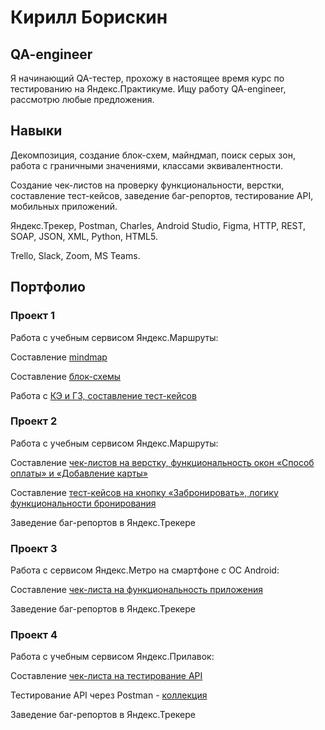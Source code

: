 # Кирилл Борискин
## QA-engineer
Я начинающий QA-тестер, прохожу в настоящее время курс по тестированию на Яндекс.Практикуме. Ищу работу QA-engineer, рассмотрю любые предложения. 

## Навыки

Декомпозиция, создание блок-схем, майндмап, поиск серых зон, работа с граничными значениями, классами эквивалентности.

Создание чек-листов на проверку функциональности, верстки, составление тест-кейсов, заведение баг-репортов, тестирование API, мобильных приложений.

Яндекс.Трекер, Postman, Charles, Android Studio, Figma, HTTP, REST, SOAP, JSON, XML, Python, HTML5.

Trello, Slack, Zoom, MS Teams. 

## Портфолио

### Проект 1
Работа с учебным сервисом Яндекс.Маршруты: 

Составление <a href="https://viewer.diagrams.net/?tags=%7B%7D&highlight=0000ff&edit=_blank&layers=1&nav=1&title=%D0%BC%D0%B0%D0%B8%CC%86%D0%BD%D0%B4%D0%BC%D0%B0%D0%BF%20%D1%84%D0%B8%D0%BD%D0%B0%D0%BB.drawio.png#R7V1bc9tGlv41rtrdKqLQjVvjkZSoJJN1kplk1rFfpiiJkpmRRYWiY3t%2B%2FQIkunm6%2BwAEAXSjCcKpUiQSBECc%2B%2B07b4KrT1%2B%2F2yxePr5d3y%2Bf3lD%2F%2Fuub4PoNpSEJE49mv%2BSvfdu%2FRlkae%2BH%2BtcfN6n7%2FKjm88OvqP8viRb949fPqfvkqHbhdr5%2B2qxf5xbv18%2FPybiu9tths1l%2Fkwx7WT%2FJVXxaPS%2B2FX%2B8WT8WrPr%2Ff%2FPV3q%2Fvtx%2BJoEqeHN75frh4%2FFhdnNNm%2F8WnBDy6%2By%2BvHxf36C3gpmL8Jrjbr9Xb%2F26evV8un%2FBnyJ7P%2F3E3Ju%2BKGN8vnbZ0PfLd%2B9%2Bfzl9XDj083%2F3q%2FmXz96f3tahKw4ua23%2Fh3Xt5nj6D483n9nP1vtll%2Ffr5f5ufxs7%2FWm%2B3H9eP6efH0v%2Bv1S%2FYiyV78Y7ndfisIuPi8XWcvfdx%2BeireXX5dbX8vPp7%2F%2Fj7%2F3YuKv66%2Fgreuv%2FE%2Fnrebb7%2FzE%2BR%2FgE%2Flfx4%2BtvuLf%2B5h%2FbwtboTmf%2BvPqXh0r%2BvPm7tlxcPhHLfYPC63VQ9xf1z%2B4MAFCip8t1x%2FWmb3lx2wWT4ttqu%2FZI5bFCz6KI4TH%2F1lvcpumfqFTNGk4KRCngLmy6fY32jxqQMnZL%2BA2zi8tOMPnFf%2BfA7u6fd3v71b%2FPjv1x%2Fef3%2F3mv48IXZ5hZzAKyrNBe%2F4p%2FFOp7yCPsTIDq9EgTVeqXocfy2ePhdf4U32gKc3%2Bc%2FZ9e5nuPsZ7X5O32TkZtmH%2FPzP9Gr3or97cf%2BTgd%2BD3U%2B6%2BznTWPLAfzkDffm42i5%2FfVnsaPcls1Qyry02d5xt6Cmq46%2FlZrv8WknA4t0gVAgRxR4rBOkLMCjcSnwEtiTyy8kuEayCOj9%2FfZd8W5FPP%2F199uPz39jn4N3v%2F%2BHUQZ%2FaGWr4h9XT09X6ab3ZfZfg4eGB3t1lr79uN%2Bt%2FL8E79%2FFtHMWt5DzQ5fzLvxcLto3obHb9%2FfXD3%2F5vlrz%2FMqF25FzhLmEiuhdzlJGC0Xs4hVPQZ9g5p7RSDdFI0dayT%2BJehD8OjQk%2FeclCoh%2F%2B%2FCN59%2FuH9d16Fry%2B%2FTChqR1e6YjuOM%2FRI46lalqWcYlpSdJb3xJ79aUwqu5a8fRSxj29vau29%2FSECwd9v5T7fm47coSFsiMXB%2FW8OFUqmzz59epx%2B8g%2B0tUy%2FPvff376%2Fm8%2F%2FnwzsSR%2BDcKxpuFXn45dWFP6UkueXRrL2p2kxrQ7yl08BTeyl132spRMUtlLpCm7Z6%2BYhB%2Fmv5G%2Fbr5dzR7nv3348m2Ss1di13sA7PFe4o6z4BX0GaZueQKh7gnQ%2BGlbPEyJ1PGfn9f8jcnr7jFPswOyx%2FV19%2BT4%2B9lvj7v%2F5y7FDXcgMqdhvvupOBb7RNIuc7RPJM3gR3zwkb13Mtu9ewVyUvPCFzl4LYyfioKfc5DAEtcKwVWugfezv0p0OM%2Fh3sSp9sfc8OeVPf79Iyu%2BvUnXqEPGru9MJWrewvd1ZypEnCkSm%2FKmiO6Bum7vkpYG736xZA8oreM7trx9aKXEorrRTMjsWDwimKxgOlYzXtZtp3KiUE2u7x%2BOOdeMnh2rDoNTLflmRPj65jM7VU%2FEmCXntZvc9BFgeIUthVYamllR9%2FFlY7s32tCoilQDla004%2BfxQQoiBpfjtaf%2BTXEbpq9vitMg9JjEbQlDjDGW2SBBB64kquFCqwrO9%2FwsGoFKLs5E3UQuOj%2FJL8vNKntKy43dSKOqSlVD9dnRfBPQcsNdw8jL7C34Fzcz2tl3UE9NjpzasBm3W2qZ5FweyFxORi6XuNySfUe4fEJDz0%2Fhv7AzNrfG5WjDi6U0T4%2B%2Bai3GrGoGOtpg1nnTUF3jjPeB2VVcZ09S%2FCFasqiJkuc12AiG9hPEI6%2B0Fn9brKL0l0a%2BXVYZLcVJrIK7MIml8iQhShKMEMvtyEiSIs8tzEBaPQBxvagMGAzgS%2BlbPxwP09iLZY0dk9odo130GuB8lTboNvjj86cX5YBWFbx2widHFvfLh8Xnp20roeQ2%2FLhUpp13hLXz4AyX6qYiPSeqaUn%2BM%2BWVtUOaT8nEXYHfr%2BUCnMjcwfLcXMvcoSW83nN5D1H%2BX3EceH3%2FD83x7f51o1SSSNHVYe0Un%2BoDdFdvq3j8Z9hVaqhgUdUxXEPt2PEFJkQJMkJzbeh4M4kBXmrKFw7yAe2cD%2BpKPkotS8n98yQg%2BsQ6z0u2GhGguON9o%2FW%2FRFKXjWTzsdqfVHe73bT2QpyoIg6tXDhRkgRhmHiR7kvEmC%2Bhthg24Uh0EiFwXKUcq310M1RQNSxw1Eb0lmLGCWopxTxggvYWcVbdtSmbARV5KCtmodStKuM2LHCCMs70bz7BBBWy7wVSHZHFunb2U66zoX5mxIuZIfob9hlOSifY5AIbzbQZFwh68nIyyau%2BOuGxED8RR3ZO9ZIUrdL5vKNQnS7rg5eXn2UOHLMpBwaAHzj4hG0o7oagB0pH4CRAEjgEoW6ceoEpoY5NkvcCSBrkHdyQqnHkEdirgUwYYjROYmEEOqexnvY3lKY7Moh7RtPffteeV0kFTkUWqdmFfnSM3FjuDn9ciGtQ5fsfGG5%2BePUCEAkqee04U%2FY2KlZ53038QQgUpBd750b9uy70fpLIlpxGouILFX2AeOihKS1PSuIz9PnuHn1bKKdqEKcjVJJJaoFmlPm1iBYlWGBljmwl4AtNPbCiUAtLt%2F5h1tKsz2UlUgoDgUopIiUWouKH4XExLzRFSaQi34qSIviFQBxc6AZKSUI8KfWR1CNrKES581KXJchEtRIQLdl9iJGA0duguqnguMsR6y4HPp3el8eBU8JxsCIXKdj9PEQrElI9g2uThMenrZ2koWN1gJKcEQEWbl74kYqzLzo41ars%2FvhMvuPFp9xWPd%2B%2BvpjOEbUh7ilWTunb8gPKXZBjad0ugBIqu4pUbNeKUnh7oFY3at80Up2OvGgSIe4jRpHAFEUoHk1XUARLpvscLoXKxBMBuQKXIioyaUVe9qRAzg0ih7FKZJLgmL0YQEkUeDyj1T2dLY9F95AKM9R9VanIjvfPWUIomQQa64XswHonj4JSpp4uSPXTdTf%2FiT88vZXDmb6NJpzuJodaqjlkYTdVWaomcBzCnkTjdmqfPXGH9BTbSQDMFwFpTf%2BSbCSNiChCHrOR4aHw2b2N1KcIR3XTubqxBHA9CammbpqCdmXek6ZufPvqhrVVN1Oi5X0Hp1w0opNAdLEczeb6XmzMAUdC36Jf%2FfVl8Sw9eU6Ru%2F1TytMZm8fb%2F8pFJydqrqfy%2Fwfhf%2B8em7%2FrbH9YfFo9fdsfLfIZxYne%2F5q9%2BNvy61Z9Y3%2Bi6Wa1eNr%2F%2Bv3y6a%2FldnW32P%2F5unh%2BnbwuN6s9gfyMDtvJ4mn1%2BLy%2F0GsmQltwE3Xa67sG9qzTBXjD31Ka%2FKbg4DmoYcltf9d7gM0yfDFR5Go5H1AyaShe3vNJFwOIjghrqmlVrqGhpB4iESirqSiXdi6qgV109KHHyrSuaxB2PkhQYs5jZaY1DDMHtCk2WBTLM%2FcR8T1mDCcJf3B28dZHhuXP3ZYvqzEsa8WwCsYXTT1GDp2jxC7v2sVOHnmXP%2FekJ96NSBveVXGGkJOZZlg6MmwvDGsrk64xbDvvQDkZtc%2Bww9%2B05ybD2oLQ0Bg2acOw6skC%2Bwx7frVKOgiOjWyVglSOjc%2FdJyiZVoTwcXOQUoKrZmCbEpxFhVnaK%2FA7AfmnGUhWXWlCc4YpoURBBqRx4IXIKBtWGmLE3ChbWNJ7VofASvqRgd8jrAN7eFQMIqTxDO2AMZiA5wFPQxmlQECnIJ%2FbcijcFYIRNRNLIg%2FbUonWZKnHKmxAO6rhRa%2B6gkeBghQdooB2knAOTQg1miZIdh0XQ1PUxPs%2F69vJgwxCkwi7e%2BmQKKi64j6Gl4SKZGKIgpw1Gsqj3ocNzaEPpHL%2F8WBI1FTlMUoDrCMblUhjMBslnmtZwzwrl85BW8iQaogLzEfhy8gBUcHKIGdU0oUGTd9UajCTtOkc%2FFkfGnffzL0rmkuwdn49JB0RsejrLPdvJcAaTwfNRXEa1Z4CMFjzjnDLXIeL1NmZhkxAATfAIe8h0x5bXUppCcCWseA2QUbBO23SmQKqz4HEAwMCPiifpRb6dqedanbGsyIqO3dphNgSTAkYw%2BlPcFdgSoDYz0Akpbh217I3EAAbA2fzhBsBe6oY1iDly2NDiXYSeF1xwvPnjDhUexhJRHRFQX1ETRiL3JKSBFgi0X7PFqpBuKJvpimwF772maScqrqhgEHGFWAZ%2FYNMdEPCJtij6CN2GmJ7Y6YQwX9DmcnYGCgrXxJb2gt7ksFBsWcM9FGah49Rt51PYnZwI3qbGuX9beO%2BpRb7lpildkeVhWjTqas4kE8UqPxluMrGSjL4oolbKP4p5pTUBp6SssbiMLh8Rj5toWJmwApRfpjwhPQ4W28SF35MXHyw5m1fozkyx4CwUoV7JgxZJEMTRI0xaizsZZahXU5USk0UYHcIgay2JrPUS5iqxjDx9XHAutqMJapljSPtZIY1GkfmbazRSjHyfDmJskfRcFK71f0KfjmanHOaLvSYwqhRTV2XmNN1qaVO62HrOi6yxnVdpOo6wprrOhWDMo50xWlY1xEfi%2FpKo69TuK8rnx9wMbJ%2FshyUsBHrlkAfNmfhlNZl4c7NdUtAXyS3ZJYxTm7X7JYzEmdZg3AAIgsI5EowqdW2TIOH%2Bw18f5fX0h7nuyM4%2BX2qJEuTdEQkPwSOg10j2ASI8ryZzlmeI93vOG1nB5tkVUfeMMMb3Sdn28VuFHGRRvSQtnUiWHGE2ZYQpCRikLkQBWu9SK3ggzRDyW%2BFANJlFqQXYPZUsc2HyR6YNcHWg6o7oztcbjHqZNM6ufZypP4wxUvuR8eLG3mjL94IHeONBtsbRt4wxBtu%2BXIESW%2F1zBvH9xMMljn4KV1hDjYqDmd4o%2Fu6drsgsLxPewwCpW%2FdSxAoiuppvVDQr1yzddmhIPFTGVVvEvjYsJzlaDBoAKVzLsrZgKINaxthxyK7oAECzUjnGnR2LErji1JHOndMZ8cirmDAWbxe6ezYhrhgwBm5XunsViBEAueC5A4zKL0SunOQzZarjRv0rI6ErkHowLG0VxNU3VFz16AzdYvOqXP9TwMRaD7JZJ%2FQ5GXxtPzhzz%2BSd79%2FWN%2BtZ8Hr2w9iKb2RXVotJbXDjFaXktr5YEG7pecIBV0aF3GNqPhD9N0KkPiNn3cFoSy7X1FasNL9pa1FFoNrU57bhyUABORm4En90E%2BUwbgkFNChx7L6YWBuMq5BGvDM4AwMqcfv1u%2F%2BfP6yevjx6eZf7zeTrz%2B9v11N6pq8tPNsMN70nyqTvlRF0qo9RpcqJ7IMgJBig1Km1Pfr59Xr63J%2F1Imq3PWS7zQG1doZALaK3kg9uhCWaiZXbudiZFq8xJcBZhfns80zof59bMsgAyZCXlt47R%2Fw0tzZC2jJTNA4UuenS1BvghQxFMZQb1Icf0TAGUpFfR3pMD%2BAcAaDANRXWpuAwmwCW1O5EtE%2BcrgSPeVKZYP1A2EeBPAqtIqXJMYqR83dft8rAIpWoeQU1AimSSKTP3hSBAA%2FCCOAEIiZ0OVQxysX4mgbB7gMEVhMZdwMcdprYKOuCsIerBADFyLA4Oz0Rw6%2BJ8IdHQZEB8jXlM3hhHBrrbJFV9gxiPIZgWvpcLC7L57d3qwc5vOSTFyIwCGJPTkSxqOpMEgMWIxaym3%2FMlI6DEf%2F8rQ0hIpEFiCiFwUIIqZBBwHJzI2%2BpfOME%2FhIU2qE4f9TUxs5xHjLqLVH33L0LUffUtNSJI0QLYX6lsYgnwXYxqilWmopMSeiSxVcMwgFIgQyLTQQFCYFxV0oGEU3VPuuc%2FkwIh%2BmOKIc9FES4pl2MFQnvNIG9Rz15cMItjfTB68z8BUicJ9iycylaQskEo0Qd1jsIrPjDosvMmqLUVuM2sIZbaH5FpTFnr69KmZWg2eK5K2uBYwyAxwO1ybPwLsxZ7DzJ1GaKfQU%2FJNXTk1QX9Du9ggxBqZuGoLNNiGIBwYhOkfoElHP1wuczC5dSpZBwsAYLiHnod3wqUN8L%2FDh%2B0nfpKrc%2Bsgkoz548gSRx8NLqNQCuxTBuwOmwsMQnsT0UowNYx6fM%2BmRLiUbxBPgC95wZxG6kgTbJzc4GmXPB90nhS0nMEckfmYjKyjHwPH0wNFK4UnZE3hiNHUhVEWIUVWbi%2FxTqKEjj2LP%2BNj61eEpRQR4NMQcPGPLWMWAJqIRX1B%2B%2F7TYPK4KPvPzXxAuI%2FRlW8L1Vxmb3m5WJ%2FPx7q1VRv6cFrtrezQqLn%2FgZf%2FuafH6Kt3v29f1T%2BvNp3zm42SNrX6tsPhaR8t6WPQiVa4OTRZYsmyupbGETIqPw2waAdvZRPHQBzVAmKgSzRto%2BU4vTioVvBs5bwUPC8F3F6Mo8N6aadjjVPCfFs%2BP0mf%2B8c9ycpdrn5fLUT00Yh7vw4IZNbtOMx8bHvPvY0%2BB3Z4CeYjOWl%2BBuF3RWleu0MUtepdXADiWiIk9DmAKG6KwMY049AJjPVHh8Hb7xHdsefugE%2F5%2BsWQP7VAGSFgbEjV0DMEt0tNoI6E7IbRjEG6Rc0hAQyG0WxAFJKIjoc0Q2jEQt3h4YH1uEDp2zEaHI265iSEjGM3AoG8XbR1as%2BcgfUSlw9Qc1BUSDBU91Hr3DJOvQrCWLNDAIZ3NmaBJyGW5JHcRNEWBDGbO%2FMjTS27oPnBmLMUTIk04o1S2lsqTGhk77ERUMkt%2BeZsmnwqUcio8j0R9WXjF2a7BRWEyHN6kf3minabMk3MgcZoJt94SGWDSHZmTbptDYcakuyukL6V6ozD4XBILJM0JxdHnKUwld1teQx0ikyexjwF3BVgfqbkaaWgTD8l1Jhcj4weWJpoWT46xevk0nVQRVYzbHNiQqxJZE0UAWIuIwF2FskG7IGliBDcZWM3PoMlAGhgvV5puZN%2FHl%2FsFrt6g3tOBsWlrT0q%2FNKy5wevC4djyYv4QBSeluOBEyPiJOcGJnNtG4HYii9VNZEWOrYWKeqsq1idYGUvQozzRK6VdS1kiTeMXawtrZhqnsKVkXpLxG5pNEtEN7xz1YwTPmFht3orGfLuJjnhHPMJTvcALScRFCVWcQ%2BL7iCjaRT2JR9fwFIeBuwE1apyOtafEzjWcHXf4zoPSkWP9KcnYcWaI0L31pyS%2Fbp7Y9mf2%2FMPN%2Fdv7l9Xrb9%2FuJ7rm7m%2FXTXcWtRnB0AfU2wY59G4a6N%2BLpyB1ioKkgWK9eBL2liHDSdigSffiSdhb6gsnIe2VhMe3MTpJw96iEZyGwUjD02noWJwRlffn9TQA7vqUt2iNU%2Bb8fAwbH%2BbW0FFCc3k8N6ad%2B8vLkYx7%2BIAxTM2FiYfUbcPU41k0A0I2iA4i11LlqTxufBgWFpISc7HS52677Uf1tT6kTnv%2Bghm%2FhDIELX7qHVcz8DWPTli70o%2Fl0qizHc1FaUQ8KmuuMGEeTX3xT1diYpWI1MRvTn8NomfLRf1VBraCAWGVegxCAbWs%2BWmDN7Xup2wAQAGYkNUNhRNBEC4HAjb72g7k%2FXXFuzU7puGpFNftRK0dzN44pjHrfTt9UVOFSRg1cKbwAi8%2BKGCkwhtxKFA7Y1SxzTGqDpFyuuoNIpiwiFduZFUDtRPqDgqxCorfq4TIPzG640pgTvOTpMIxre6o4NryoNygG6e32F97w5VIrHc9QVtwQ4KFcuak8Ex3YI1SOEphN5EJiTwElDzE1raEqUi%2FGGiPQHArCw4VvAn3L5RCf8FxJoEzRviMueKRcV9yClk9lFk0v7y3O%2FUUcKfsb%2Be%2FR1DGFGY5wh4yLx1jlmjJ7kOMWRi9DeKOELsmsdqhGvAWOJh7861OTCSx9mTPvYdG0KyMyqW0PF7CSAppPd5DkzjWFsfCkdAtCY13bnRe9y8%2B%2Bst6tUugcN1CfKKsByNhTD3GAAagfNL9vRfnUfhH3Fjz2mZgu8XA8%2F1AZqE4SI4w0e6vXzI3L%2Fu2y80bvOrZQv13yUmOaQx%2B4%2Bq6Bn132PSQx1GdWcWu82EUo66fFWueRkotLQh1IBl0m5O5HvdkeD3uRnV8VNuYOwbYliBB9rWo9h0djIE5YQJywjDtCdFzYMqXapcQieuz99AxG0sT4iXkYGJ1TF2KRXY8DWKA9uWFpm5KLlOg3xnQ7z6YaYJaHi6kvJHz7jeVyYor8Hoq5RaQ9AjcFBDw2oU4eCrfGMxUhOAq9HDnUj0nke9HkR7I5vPTZUh5XIpR3MXRPWz3sCRRQUhPl6gARan2PQ5faCA6QnydnkxpvyYxrWsSOeaQMyYR2Wo%2BZrvckvwwexCBvlEDHco25yUzPC9aZfeO2hNoGNF6ue4wxYURa8tAA2CVvDNRY5XI4zMM0DKEWBbdmK%2FFBoHd51pTz2nLU4i8eslXW12KhAIUPChyBJzzWNffoaQFgT2VZp%2FyFU4U9tRE4LAQfBehMrjniX81x9pMLO00ycImRRFMokCvkcQxogXMoXiwsbVv1AKjFrCmBcJArpNOaEg8vbEltovlw5AAY9QCoxYYtUAvyxmp7hZEGKKQOYXA7%2BjCUkQpqZsiSqlbKaIUD%2FyngSbgsNShqB0GDtbl9KoQZPUkdeolw8juRjG2UYNgHru5ribOee6keKQc47FkT3FJafgF3qXgLGHBRJkEtUi%2BVtuQag9lScczZEhkxjWKY4%2BmeiaJ2eyzEzVCB41FvPv3pjvA2oco%2F6%2BllYlrW5neavPkZfG0%2FOHPP5J3v39Y361nwevbDxPagNBWER%2BOOHecduVs0jFV0adImGOuwzid3vuKJt3bCuQJB91mh5phvsaMpijq6xOaMDCNsDupmDq84r4CnABJwDGi7rc392DItHiF1p%2ByAD%2FhfKjSciFjRktfisl3y8A3jcBb%2BnV1d1grbzoUvHL9lh8HXt%2F%2Fa6b3Tmga9OXMFomjFMlsUazKRcxVRNMxwW1uLSQMF04HojhoHKUPDzr6M1m2FTWqrJQUItrVQPVcy4aJW70CEQjXoQEMufSOsF1oHFzLikZ5gBQonYq5uhtw2FS7N%2FQhjHqqKMQFShSV%2BHq%2BLUxCPvzW9YQ36hSOYPouaynFhTMD43CigA6IO9DiSQgU%2FA2ggiDQFXiw0OeU80iSkwntBqSa5hOqVogCjxcClRCNN%2BRBYsktB%2F4wupP1Aijdgx4oTnS7kbirjXlvpA2Om%2F0qg%2F8%2F7XQQj%2FekZm0nXYJy01%2FmLJhxCVKkBEeRrKqYgurcIxgXZ1%2B8R4CYwYIcz7evL7Kojj6Dj02hMEA52I%2Bw166BrBeVNJFQlsBJuIAn64SNVhm9N5tdFct3a5WvZPYkBwS7%2Fe%2BjtS6z1inWMJNg1to3Za2xLKNaKnu%2Bn2426y%2FZXzsE69Xdm5LpBVHZ6mDq2M0aWF1gCUjQii6LtvgTPlVy11GiMMr%2Bu2t4E8ipEvVUqofYHXQF%2BmixnaK9cOLy62q7x7ZgLCj%2Bzj9JPN%2BPir8PH83%2FgJ%2FUcC3Ogq%2Frbtmwxdd%2BKvUZpl1xOQkijzciiZjJMqMTjNNHP8yVCKnKcTocINWAAuBJlQVAMISKNBdf70YW%2BbvRe8K9p4zrkfIHOotoynmiDfC7mvQVCYOUcPvzHryF2yKDWIxH7U5Yt1Es7G2rTEzCD%2FPfyF83365mj%2FPfPnz5NrmZNMDda9MmJv7odT8X%2BiSCmgTsb%2F0oetvJSMBTCdgbwBl62w3Aspq037pIiLQvQuBL0hoM0lyOKOGPrLdVhVW3fUqUoa4UY17m1iVloNtPy4cteAfuPwvi4%2FuPYI%2BkgohWWiw4KXdt49sQgK841%2FKpektorFXZmRRlNEn5wqAD7mfTQxjt0rXCGSeBwgvKXd9lVMpzLV2EGBMahApyeIy0WKFzU51kaFE5pv16pSevq%2BwIuBV9FnWRsJLeFv%2FiJOzXLz11Vsg2CfFn5hgJ7XimXflDTlDQrdACx6Ib4Vlb2syAqts20pR6oWY1MwcMa0yOEj5r0TnBORSJrewcSM0VAluenHNQXHuLP%2FHoxU5q1SYhCBJI4t%2Fdd4sU55UKcIOEbnkvBEkGXO9mGQ%2BxZQKakHToH7iyCoX%2BqbfTsmgc6tfsGYkddTtICNODxx7MoOUilaNmsLboErdEN7AcePheDuskb3Q5GkDiG13M%2BafHqV0bqoJvZHOF3Poelos1tnVpmLhVhAwtxR2DIqFbuQKCQIsckgWwTUeGSrwQxyaHGHMiwreUV23i2jhm%2FCoPdETqKHWXnN2Rz%2FRSwomA3OTi6mcSDHa78OUupzbPnnzi7vpoKysEhpcula1SkteUTKRz1NocdIbJXjETIDgA2QeBLtjrogcT54KLCG97UBpJYkhpVJ%2FYtNIo3x7SjdKo3okGd3OaqyoNVv%2FEmv6JGeaJYhooIsb8UGopaL80HUTi2IwOOnJiwzqI13cQHfSCKqBP2f2sij41P%2F8FmbIh9AWO38AZoKssLrzdrJpPqvu7aTvplt6%2Brn9abz7lw0JlYz21G%2FPCF%2B2CT4vnR%2Bkz%2F%2FhnydhPGY6jwGtEERwrOwqzl18GrTVJFpP3rzWDMdwzojVpYMhzO3Ji01qzPNwbteaJWjOFpV3FeWxQzr1sbUqpCz4o36A5oD3zYnVN2bKbUnIeb4pCFqbgB9Ku1Xg7KjewmSOVj1PZrZo%2FC0Yqm6CyWwNarEHmcqTycSq7VUpmvW0kGzaV3SpdsgZDWmapfPLSGTfJ3NsiIZzMDRoORjLXILNbwwesQc%2FlqLOPt5v4bg02sAZlm1Ga69DZrZ7aVG%2FINLbrrS3MZYs9vh2q4942veH8ZBuMRKHp8fnpcyAq8d0Kf7HNv%2BcHg1jWG3IiAnja1cp1%2Fpa02zaFW2dDkbXX%2B9UqET5OytUvNndcIqhZCTlh01uqLqINSerxARuYu8cQPsKAf7h7UaC6KBwaEGHrDwMMMgPvxiWTdWe4Yz7gmHIc55GXIY%2B1GHaxVb4yO6zuKIfyGILqmGEYzp7IwJgX6yubmVVCILtFrpWd3AJ5CSA5DJAcAY09pmsuu%2BRAeikPLTlQben%2B2xBIkCCKKbBKAHxMqbQnapD2ISQJN8z9EQJZo5ArJriv%2BIbvyIL9vSgKzBCIEjEv1JsiSGKVKuVA652tfuk%2BVHn9vHp9XRZ7%2B04LW1zHaBcAS1KTUSS9xQ%2FYwyoqaw6vQOc7XLMLezzd3DTlGFURYhDtqR6IEfmnUEOHri%2FpC6scTxiCFkwjj%2Bo%2Bc4h5acYGpHhtxfG%2BSR12NU%2B8FZfvsalSxq2tDDOK2A%2Buf5gDxaTka4QwzWQ5FB%2BH%2BK3ksEKW%2BkgyB2Z%2F8p8Ci1YMFsGEEUgnSGJ9rbkoTD4MrqYQOSV4b90g9TZubW3RiToAdROlgUdgg7ameWKrXrGo91lJ8TpmYTsdKtRlVthv2KIdyHtlfBljGmJD1881o7pLKCgCThjJ63Z8fMUOopGmMky2oo5mha9xWIg9B1%2BTAT2MzWXz5DpUzfrC65n8PaEvOgWX9GWlLG6darebHtfm4ha9U33U89dcwtvhMNuMeUFSpbmiFNFccZh9ypjyGkR9yjVVdpryqSh0CRFMgQ%2BjoO0TcM6jq7%2BEeoHuFlQMlf4PhRpY3%2BbFx7qFN5j%2FTEq%2BWuUQ92B1gubNRL6XBpU6AVtBaNCbKd9sbj2QOo8pM9RtOcmgCrEQ0gmNN5QwET9xt0i6HPSSqHx8%2FbUd1Y4MPImed%2B9g8vgsZVre48lkqx9EXqCn7kMaYThiYeSlxkQbKaSMoj2K9ijapaKdxpEk2spyzpR5iV6eNira%2BFIuXbBzajGZXwVvQaISsNsJLlWiEu9KvOXLHTpiq5NBcrdZfVaf3LvRZSqRGMf%2BwvavMuLRDlqnUPrS5vT1T1nHa7Z03h8RMyp6UVKPjlEOBW2KjnZAcw3tDUS%2FUu29gb2NsuGUaAAk0A5w3PeTN1LDdZCKF04CHHeRuL210lfddkNzCPMmU6kcPFDlGAcY4M0xPRlSj5kiYEkHZE17p%2Be85xIZJZs4eNtH886x2rbPEEHxHsr6DupBIqEvCkOjsq0rAyFiwjy%2FJhHDDooFKBFL4OJrSqUex0JfFGaM9x8PBk3QIPS9ND5Z6UamIkjLGPPFDGgBVMffagYyb9IBojUdIOqU%2F0NK7OcpUN9FuudQTkqAbYXFJrHOucJvOiTXzl6YJyElHkdIKKSZ8UkqKL4kFvkAKMGJKRNbts2jLH%2FISlT10D3giFNA%2BL%2B0PvVCUxkegnRxjyJrjORJ7AVIXs%2B2zFoChzW0lgW3hHVzBtStnAG2Z%2BN6XB7Z4Y6lXRZWro2SgEVeGGuCaHTJEk7%2Bi1iw0aH09oYliSvSBliSNvFQbJIw0klYshSyNzwqnIaWRHBQNOT4Io7QEFs8c32ZKwUxcxf5KLxAdqhdY9cAx3FYGwVrS13lga4IncMLIs9nxQSJksRj%2FuGfmrGNmAeb95Use92FEy0v0936icqgbGwRrNsiWNZH79cErYLde0cArEAf4knAV74cnup35svDQHzEp3G%2F42HKwGgvY8UEaEUvY%2FXKJHHnF7o7xIgnlG9S1gL%2FwEOKXlEofCbJFwq9KDRlPce1dhasZ0hTG9bzyGUaW8%2Fsz806V6eHwzNR%2FPh2fb%2FMj%2Fh%2F">mindmap</a>

Составление <a href="https://viewer.diagrams.net/?tags=%7B%7D&highlight=0000ff&edit=_blank&layers=1&nav=1&title=%D0%91%D0%BB%D0%BE%D0%BA_%D1%81%D1%85%D0%B5%D0%BC%D0%B0.png#R7V3fc6M2EP5rPNM%2BkAGBMH507Ng3mbtO21x7TV86xCY2Fww%2BwIl9f30lJIEAgX8bJeYeHLMIIe%2Bn3f12JbiOPlisx6G9nH8Jpo7XAep03dGHHQAMQ%2BveWOgLlm2ITOvpOpPNQndKpZngwf3pUKFKpSt36kS5hnEQeLG7zAsnge87kzgns8MweMs3ew68%2FF2X9swpCR4mtkel6g3I5N%2FcaTwncgt0M%2Fknx53N2b01s0fOLGzWmP6WaG5PgzdOpN919EEYBDH5tlgPHA%2FrkGmGXDeqOJsOOHT8eJcLvj0%2Ffv7%2B5f51Hf6mfJ45XW84%2BKnQXqJ4w36yM0UaoIdBGM%2BDWeDb3l0mvQ2DlT91cK8qOsrafA6CJRJqSPjdieMNhdNexQESzeOFR8%2BiAYebf%2FD1N5AdPtLukoPhOne0oUflX8yGH6zCCR1%2FvPJGoD%2F2e%2BuXP774b1DXxiH7mbEdzhx66ev94KsCP92NB95j6IwH0Px7rFC0sQ64G1B9jp1g4aDxoAah49mx%2B5qfOzadbLO0XYYG%2BkIBEYNTN%2BpX21vRO3WQHnpD%2FHmrdpAurS77jj5vk8%2B7EqIZXlj5b3M3dh6WdqKvN2S7eWyiOAxe0qmOJc%2BBH1MoNaMOhVcnjJ11rd7oWZ3aCHUMikFN5C2zMI2ZzZyzLtbu5JoGYk33qUbxJ9E6TLRuvgMdM11RHZvqBXUstC1oNeFripot6%2F4Ir3Jyd0Ev%2FT1w0VhSKBUd6HkwQQEk4tjoZQWc0nEc4YjE9tHXEptIrQRZhsp915JPkHyi%2B5r2AtuB%2FxQtE62bXozxWNp%2BblKYP1Y4It5OAi8IO3ofq2%2F29AtANoc6UXHgxX9149ekFxUDrDzbC9fbkNbRyo0ih7RK70o7fXxAwq%2FOOi6eIM0j24%2BUyAndZ67vKJk9uGfNWK7JCWSDsWJ77syn90QAkG7MtENzhv8aWG%2BcmjAA1HNTDSABUQK5oMa1qJK4FkW39Bst78MNuKN%2FsU7gX4RUBn44KlNHUXgqI1RHY1SmbtS8A6HTH89PoQMoGh%2Bgxle0sCRSj7hIfUs9Dv7e5eSA402ARXOuPbVTnlIVuk1pgEUlQNgM9TbirJv8wvNbNzgLcdC7LAe6hGULJ4%2FRfU%2BmfSLGIdSEXjZ%2BscakMn6jEeaX4qfl0MvAlBg%2FUyr89OOdt17nvAFHHSFlSdSJqpzTrcp4VUL0kgE9hUcPJ%2BfNIRcSDI7GWVV89tgBbKPF1cyzzIQHqN1T6O7GbcsjUj3bn%2BVu%2FudfB4xYRiJfpX6UJOt9VVNUC%2F9VOxUUXR9VnamK%2Blt0VDW%2BPRKNndOJebB4WkXHkg39NGRDgzeW2uP%2F5cgH6AmyCtO80a0y%2FdC0s1UuyvWeK%2BUfRjl%2B1dXTJIlfxvHxy6gJGB%2B%2BDLIt5uygJ6juXQa5eP50nuL2RQsj4unfa%2Bl3jlZvpd8skkjivyBo489%2BAHalws%2BsjD97E8JL5E%2BnTIW2cNPT0%2BL9sqCrSnbUJ3vyMkv8glIcpwHpQA02YqP7qzhFskiKhMuNh6VIUickitbL0gu5spBGqqDn9OYn99IVy6eadtjyaT8M7Q3XbIkbRAfcKIOddHno4mydFmXObvYth8joRQ9Y%2B9Xh3kmP9NmNonWbXfsV%2B0a1pLorTXFY%2BNme48hVo4F6m%2BNUI3ih7UdHIcjG3aY5bZoj05oOSVRQwnLwmo7cCYuhypqwNLu5XKagDHYNylAqlw6NNijvi6AuFYKinbttUG6DcuNBmVYRwQetIposqsoVkRtZCTyrXz65u60o7UH2xN%2F5H8Go%2FaHtIxj7l%2BH233sgfxkOWuaNpeWmpARluHf1DMZZ%2FRLclS82ttUX%2FNQca%2Fjv%2FejH%2Feq%2FEQzWL%2FcR27j1%2FlK22sB9EFxC%2FWhysXvYsvuW3cvH7gEtuZHt1B%2BP3VugtAYmB8E3G1kHO2sgPXl8rCD43eID85cm%2BIJdYi3B34ngH7C5WH6Cb6n5%2Bdg8uzeaYfdrN%2BbIPTp65M5kzBAfyFUJlmt51hQ9xVeE05%2F28VuT0NHEs6PIneSxyIO5XctZZrYfsa9E52QPnnBGBAU2xGTHBpWeuSWokOlWCirlnkyY7wl2LxueTMFDNMP0ZUSQhqHihMI%2BXOQ8ByTwDP3Ax07i2fW8gog6%2FuEETQEHyW%2Bx63QnttenJxbudJp4GJG3rp%2Bop3DPeuEpea3snU3BxNLPxvwEqeA14wOgbACJ%2Bd3VAmSYsgEk2Eh7zQCZ0gFktQDlMgRLNoB6YoAMVgy8FmgK5MAQvHvvosAwrnj1wChaVzZoKl7yeX3QiF4q1zg6oEWHoCNab24cHfGeiCtEp1QsvCA0wnXSxjca1b4Mjy%2FyXWaZ99D60OmqOnW%2Fs2hAZD2BLNQCbqHW6ACVLTukQvJJFiJ63Hpu%2BqZEfr2YNQb8IobFWpJ%2B0jp%2Bud4sYZ1eU0GBhquwZHuXfRPqu9q1vZOR1r3hdGshvrEd2XWjfg9vQuXdgMYtPbItHoDvIV2AS92DVfn47%2Fms%2BjzvQNWgccaXoKLD7H%2BBIJ49%2By819Lv%2FAQ%3D%3D">блок-схемы</a>

Работа с <a href="https://docs.google.com/spreadsheets/d/1ilJaeWgPSx601-0WJIfsU7vsqrCakKyJEH006FJR9Hg/edit?usp=sharing">КЭ и ГЗ, составление тест-кейсов</a>

### Проект 2 
Работа с учебным сервисом Яндекс.Маршруты: 

Составление <a href="https://docs.google.com/spreadsheets/d/1yZQbxdyISWvUgJUXfcVBQ6wtzWYUUey1IE-smD742uM/edit#gid=899462569">чек-листов на верстку, функциональность окон «Способ оплаты» и «Добавление карты»</a>

Составление <a href="https://docs.google.com/spreadsheets/d/1yZQbxdyISWvUgJUXfcVBQ6wtzWYUUey1IE-smD742uM/edit#gid=899462569">тест-кейсов на кнопку «Забронировать», логику функциональности бронирования</a>

Заведение баг-репортов в Яндекс.Трекере

### Проект 3
Работа с сервисом Яндекс.Метро на смартфоне с ОС Android: 

Составление <a href="https://docs.google.com/spreadsheets/d/1dEP81cwL3KMGu8E63SyeajMMtF-_8ljsFfh06T3b6-Y/edit?usp=sharing">чек-листа на функциональность приложения</a>

Заведение баг-репортов в Яндекс.Трекере

### Проект 4
Работа с учебным сервисом Яндекс.Прилавок:

Составление <a href="https://docs.google.com/spreadsheets/d/1dEP81cwL3KMGu8E63SyeajMMtF-_8ljsFfh06T3b6-Y/edit?usp=sharing">чек-листа на тестирование API</a>

Тестирование API через Postman - <a href="https://github.com/kkkvvvbbb/resume/blob/main/Project.postman_collection.json">коллекция</a>

Заведение баг-репортов в Яндекс.Трекере
